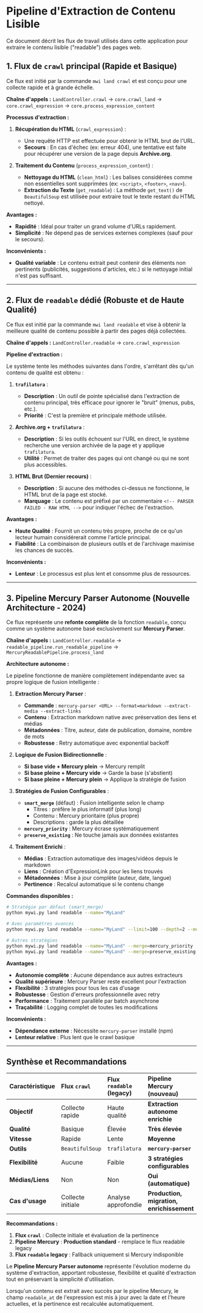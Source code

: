 # Pipeline d'Extraction de Contenu Lisible

Ce document décrit les flux de travail utilisés dans cette application pour extraire le contenu lisible ("readable") des pages web.

## 1. Flux de `crawl` principal (Rapide et Basique)

Ce flux est initié par la commande `mwi land crawl` et est conçu pour une collecte rapide et à grande échelle.

**Chaîne d'appels :**
`LandController.crawl` → `core.crawl_land` → `core.crawl_expression` → `core.process_expression_content`

**Processus d'extraction :**

1.  **Récupération du HTML** (`crawl_expression`) :
    *   Une requête HTTP est effectuée pour obtenir le HTML brut de l'URL.
    *   **Secours** : En cas d'échec (ex: erreur 404), une tentative est faite pour récupérer une version de la page depuis **Archive.org**.

2.  **Traitement du Contenu** (`process_expression_content`) :
    *   **Nettoyage du HTML** (`clean_html`) : Les balises considérées comme non essentielles sont supprimées (ex: `<script>`, `<footer>`, `<nav>`).
    *   **Extraction du Texte** (`get_readable`) : La méthode `get_text()` de `BeautifulSoup` est utilisée pour extraire tout le texte restant du HTML nettoyé.

**Avantages :**
*   **Rapidité** : Idéal pour traiter un grand volume d'URLs rapidement.
*   **Simplicité** : Ne dépend pas de services externes complexes (sauf pour le secours).

**Inconvénients :**
*   **Qualité variable** : Le contenu extrait peut contenir des éléments non pertinents (publicités, suggestions d'articles, etc.) si le nettoyage initial n'est pas suffisant.

---

## 2. Flux de `readable` dédié (Robuste et de Haute Qualité)

Ce flux est initié par la commande `mwi land readable` et vise à obtenir la meilleure qualité de contenu possible à partir des pages déjà collectées.

**Chaîne d'appels :**
`LandController.readable` → `core.crawl_expression`

**Pipeline d'extraction :**

Le système tente les méthodes suivantes dans l'ordre, s'arrêtant dès qu'un contenu de qualité est obtenu :

1.  **`trafilatura`** :
    *   **Description** : Un outil de pointe spécialisé dans l'extraction de contenu principal, très efficace pour ignorer le "bruit" (menus, pubs, etc.).
    *   **Priorité** : C'est la première et principale méthode utilisée.

2.  **Archive.org + `trafilatura`** :
    *   **Description** : Si les outils échouent sur l'URL en direct, le système recherche une version archivée de la page et y applique `trafilatura`.
    *   **Utilité** : Permet de traiter des pages qui ont changé ou qui ne sont plus accessibles.

4.  **HTML Brut (Dernier recours)** :
    *   **Description** : Si aucune des méthodes ci-dessus ne fonctionne, le HTML brut de la page est stocké.
    *   **Marquage** : Le contenu est préfixé par un commentaire `<!-- PARSER FAILED - RAW HTML -->` pour indiquer l'échec de l'extraction.

**Avantages :**
*   **Haute Qualité** : Fournit un contenu très propre, proche de ce qu'un lecteur humain considérerait comme l'article principal.
*   **Fiabilité** : La combinaison de plusieurs outils et de l'archivage maximise les chances de succès.

**Inconvénients :**
*   **Lenteur** : Le processus est plus lent et consomme plus de ressources.

---

## 3. Pipeline Mercury Parser Autonome (Nouvelle Architecture - 2024)

Ce flux représente une **refonte complète** de la fonction `readable`, conçu comme un système autonome basé exclusivement sur **Mercury Parser**.

**Chaîne d'appels :**
`LandController.readable` → `readable_pipeline.run_readable_pipeline` → `MercuryReadablePipeline.process_land`

**Architecture autonome :**

Le pipeline fonctionne de manière complètement indépendante avec sa propre logique de fusion intelligente :

1.  **Extraction Mercury Parser** :
    *   **Commande** : `mercury-parser <URL> --format=markdown --extract-media --extract-links`
    *   **Contenu** : Extraction markdown native avec préservation des liens et médias
    *   **Métadonnées** : Titre, auteur, date de publication, domaine, nombre de mots
    *   **Robustesse** : Retry automatique avec exponential backoff

2.  **Logique de Fusion Bidirectionnelle** :
    *   **Si base vide + Mercury plein** → Mercury remplit
    *   **Si base pleine + Mercury vide** → Garde la base (s'abstient)
    *   **Si base pleine + Mercury plein** → Applique la stratégie de fusion

3.  **Stratégies de Fusion Configurables** :
    *   **`smart_merge`** (défaut) : Fusion intelligente selon le champ
        - Titres : préfère le plus informatif (plus long)
        - Contenu : Mercury prioritaire (plus propre)
        - Descriptions : garde la plus détaillée
    *   **`mercury_priority`** : Mercury écrase systématiquement
    *   **`preserve_existing`** : Ne touche jamais aux données existantes

4.  **Traitement Enrichi** :
    *   **Médias** : Extraction automatique des images/vidéos depuis le markdown
    *   **Liens** : Création d'ExpressionLink pour les liens trouvés
    *   **Métadonnées** : Mise à jour complète (auteur, date, langue)
    *   **Pertinence** : Recalcul automatique si le contenu change

**Commandes disponibles :**
```bash
# Stratégie par défaut (smart_merge)
python mywi.py land readable --name="MyLand"

# Avec paramètres avancés
python mywi.py land readable --name="MyLand" --limit=100 --depth=2 --merge=smart_merge

# Autres stratégies
python mywi.py land readable --name="MyLand" --merge=mercury_priority
python mywi.py land readable --name="MyLand" --merge=preserve_existing
```

**Avantages :**
*   **Autonomie complète** : Aucune dépendance aux autres extracteurs
*   **Qualité supérieure** : Mercury Parser reste excellent pour l'extraction
*   **Flexibilité** : 3 stratégies pour tous les cas d'usage
*   **Robustesse** : Gestion d'erreurs professionnelle avec retry
*   **Performance** : Traitement parallèle par batch asynchrone
*   **Traçabilité** : Logging complet de toutes les modifications

**Inconvénients :**
*   **Dépendance externe** : Nécessite `mercury-parser` installé (npm)
*   **Lenteur relative** : Plus lent que le crawl basique

---

## Synthèse et Recommandations

| Caractéristique | Flux `crawl` | Flux `readable` (legacy) | **Pipeline Mercury (nouveau)** |
| :--- | :--- | :--- | :--- |
| **Objectif** | Collecte rapide | Haute qualité | **Extraction autonome enrichie** |
| **Qualité** | Basique | Élevée | **Très élevée** |
| **Vitesse** | Rapide | Lente | **Moyenne** |
| **Outils** | `BeautifulSoup` | `trafilatura` | **`mercury-parser`** |
| **Flexibilité** | Aucune | Faible | **3 stratégies configurables** |
| **Médias/Liens** | Non | Non | **Oui (automatique)** |
| **Cas d'usage** | Collecte initiale | Analyse approfondie | **Production, migration, enrichissement** |

**Recommandations :**

1. **Flux `crawl`** : Collecte initiale et évaluation de la pertinence
2. **Pipeline Mercury** : **Production standard** - remplace le flux readable legacy
3. **Flux `readable` legacy** : Fallback uniquement si Mercury indisponible

Le **Pipeline Mercury Parser autonome** représente l'évolution moderne du système d'extraction, apportant robustesse, flexibilité et qualité d'extraction tout en préservant la simplicité d'utilisation.

Lorsqu'un contenu est extrait avec succès par le pipeline Mercury, le champ `readable_at` de l'expression est mis à jour avec la date et l'heure actuelles, et la pertinence est recalculée automatiquement.
